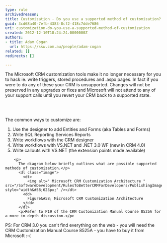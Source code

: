 ```yaml
---
type: rule
archivedreason: 
title: Customization - Do you use a supported method of customization?
guid: 3cd68a40-7efb-4383-8cf2-418c7dde7686
uri: customization-do-you-use-a-supported-method-of-customization
created: 2012-12-10T18:24:24.0000000Z
authors:
- title: Adam Cogan
  url: https://ssw.com.au/people/adam-cogan
related: []
redirects: []

---
```



<p>
          The Microsoft CRM customization tools make it no longer necessary for you to hack
          ie. write triggers, stored procedures and .aspx pages. In fact if you were to do
          any of these your CRM is unsupported. Changes will not be preserved in any upgrades
          or fixes and Microsoft will not attend to any of your support calls until you revert
          your CRM back to a supported state.
        </p>
<br><excerpt class='endintro'></excerpt><br>
<p>
          The common ways to customize are&#58;</p>
          <ol>
            <li>Use the designer to add Entities and Forms (aka Tables and Forms)</li>
            <li>Write SQL Reporting Services Reports</li>
            <li>Write workflows with the CRM designer</li>
            <li>Write workflows with VS.NET and .NET 3.0 WF (new in CRM 4.0)</li>
            <li>Write callouts with VS.NET (the extension points made available)</li>
          </ol>

        <p>
          The diagram below briefly outlines what are possible supported methods of customization.</p>
          <dl class="image">
            <dt>
              <img alt=" Microsoft CRM Customization Architecture " src="/SoftwareDevelopment/RulesToBetterCRMForDevelopers/PublishingImages/CRM_Customization_Architecture.JPG" style="width&#58;623px;" /></dt>
            <dd>
              Figure&#58; Microsoft CRM Customization Architecture
            </dd>
          </dl>
          <p>Refer to P19 of the CRM Customization Manual Course 8525A for a more in depth discussion.</p>
<p>PS&#58; For CRM 3.0 you can't find everything on the web - you will need the CRM Customization Manual Course 8525A - you have to buy it from Microsoft &#58;-(</p>


